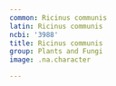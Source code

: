```yaml
---
common: Ricinus communis
latin: Ricinus communis
ncbi: '3988'
title: Ricinus communis
group: Plants and Fungi
image: .na.character

---
```

